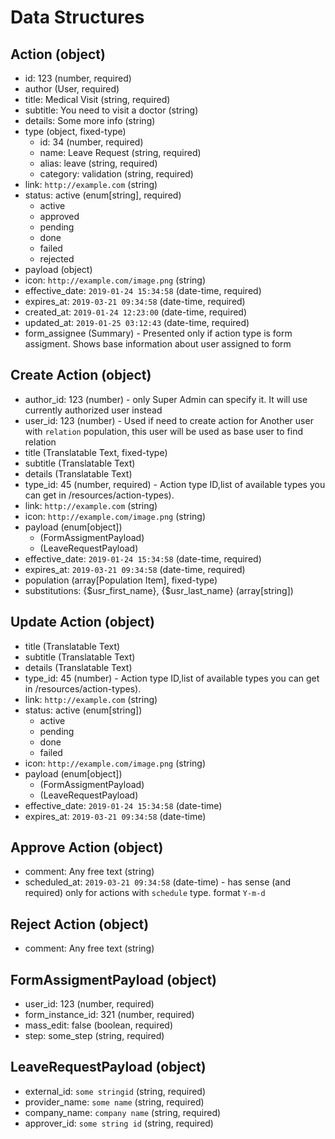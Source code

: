# Data Structures

## Action (object)
+ id: 123 (number, required)
+ author (User, required)
+ title: Medical Visit (string, required)
+ subtitle: You need to visit a doctor (string)
+ details: Some more info (string)
+ type (object, fixed-type)
    - id: 34 (number, required)
    - name: Leave Request (string, required)
    - alias: leave (string, required)
    - category: validation (string, required)
+ link: `http://example.com` (string)
+ status: active (enum[string], required)    
    - active
    - approved
    - pending
    - done
    - failed
    - rejected
+ payload (object)
+ icon: `http://example.com/image.png` (string)
+ effective_date: `2019-01-24 15:34:58` (date-time, required)
+ expires_at: `2019-03-21 09:34:58` (date-time, required)
+ created_at: `2019-01-24 12:23:00` (date-time, required)
+ updated_at: `2019-01-25 03:12:43` (date-time, required)
+ form_assignee (Summary) - Presented only if action type is form assigment. Shows base information about user assigned to form

## Create Action (object)
+ author_id: 123 (number) - only Super Admin can specify it. It will use currently authorized user instead
+ user_id: 123 (number) - Used if need to create action for Another user with `relation` population, this user will be used as base user to find relation 
+ title (Translatable Text, fixed-type)
+ subtitle (Translatable Text)
+ details (Translatable Text)
+ type_id: 45 (number, required) - Action type ID,list of available types you can get in /resources/action-types).
+ link: `http://example.com` (string)
+ icon: `http://example.com/image.png` (string) 
+ payload (enum[object])
    - (FormAssigmentPayload)
    - (LeaveRequestPayload)
+ effective_date: `2019-01-24 15:34:58` (date-time, required)
+ expires_at: `2019-03-21 09:34:58` (date-time, required)
+ population (array[Population Item], fixed-type)
+ substitutions: {$usr_first_name}, {$usr_last_name} (array[string]) 

## Update Action (object)
+ title (Translatable Text)
+ subtitle (Translatable Text)
+ details (Translatable Text)
+ type_id: 45 (number)  - Action type ID,list of available types you can get in /resources/action-types).
+ link: `http://example.com` (string)
+ status: active (enum[string])   
    - active   
    - pending
    - done
    - failed    
+ icon: `http://example.com/image.png` (string)
+ payload (enum[object])
    - (FormAssigmentPayload)
    - (LeaveRequestPayload)
+ effective_date: `2019-01-24 15:34:58` (date-time)
+ expires_at: `2019-03-21 09:34:58` (date-time)

## Approve Action (object)
+ comment: Any free text (string)
+ scheduled_at: `2019-03-21 09:34:58` (date-time) - has sense (and required) only for actions with `schedule` type. format `Y-m-d`

## Reject Action (object)
+ comment: Any free text (string)

## FormAssigmentPayload (object)
+ user_id: 123 (number, required)
+ form_instance_id: 321 (number, required)
+ mass_edit: false (boolean, required)
+ step: some_step (string, required)

## LeaveRequestPayload (object)
+ external_id: `some stringid` (string, required)
+ provider_name: `some name` (string, required)
+ company_name: `company name` (string, required)
+ approver_id: `some string id` (string, required)

